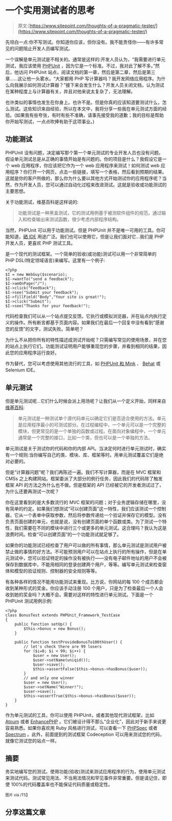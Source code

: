 # 一个实用测试者的思考

> 原文:[https://www.sitepoint.com/thoughts-of-a-pragmatic-tester/](https://www.sitepoint.com/thoughts-of-a-pragmatic-tester/)

先坦白一点:你不写测试。你知道你应该，但你没有。我不能责怪你——有许多常见的问题阻止开发人员编写测试。

一个误解是单元测试是不相关的。通常是这样的:开发人员认为，“我需要进行单元测试，我应该使用 [PHPUnit](http://www.phpunit.de/) ，因为它是一个标准。不过，我对此了解不多。”然后，他访问 PHPUnit 站点，阅读文档的第一章，然后是第二章，然后是第三章……这让他一头雾水。“大家都用 PHP 写计算器吗？我开发网络应用程序。为什么向我展示如何测试计算器？”接下来会发生什么？开发人员关闭文档，认为测试在某种程度上与计算器有关，并且对他来说太复杂了，无法理解。

也许类似的事情也发生在你身上。也许不是。但是你真的应该知道要测试什么，怎么测试。这些知识来自经验，所以在本文中，我将分享一些我在单元测试方面的经验。(如果我有些夸张，有时有些不准确，请事先接受我的道歉；我的目标是帮助你开始写测试，一点点吹捧有助于这项事业。)

## 功能测试

PHPUnit 没有问题，决定编写那个第一个单元测试的专业开发人员也没有问题。假设单元测试总是从正确的事情开始是有问题的。你的项目是什么？我假设它是一个 web 应用程序，你应该把它作为一个 web 应用程序来测试！如何测试 web 应用程序？你打开一个网页，点击一些链接，填写一个表格，然后看到预期的结果。这就是你的客户所做的，那么你为什么要以其他方式开始测试你的应用程序呢？当然，作为开发人员，您可以通过自动化过程来改进测试。这就是验收或功能测试的主要思想。

关于功能测试，维基百科是这样说的:

> 功能测试是一种黑盒测试，它的测试用例基于被测软件组件的规范。通过输入和检查输出来测试函数，很少考虑内部程序结构。

当然，PHPUnit 可以用于功能测试。但是 PHPUnit 并不是唯一可用的工具。你可能知道，[硒 IDE](http://seleniumhq.org/) 用途广泛。我们也可以使用它，但是让我们面对它…我们是 PHP 开发人员，更喜欢 PHP 测试工具。

是一个现代的测试框架。一个简单的验收(或功能)测试可以用一个非常简单的 PHP DSL(特定领域语言)来编写。这里有一个例子:

```
<?php
$I = new WebGuy($scenario);
$I->wantTo("send a feedback");
$I->amOnPage("/");
$I->click("Feedback");
$I->see("Submit your feedback");
$I->fillField("Body","Your site is great!");
$I->click("Submit");
$I->see("Thanks for your feedback!");
```

代码检查我们可以从一个站点提交反馈。它执行或模拟浏览器，并在站点内执行定义的操作。所有断言都基于页面内容。如果我们在最后一个回复中没有看到“感谢您的反馈”的文字，测试失败。简单吧？

为什么不从把你所有的特性描述成测试开始呢？只需编写常见的使用场景，并在您的站点上执行它们。功能测试证明用户能够重现您的步骤，并看到相同的结果，因此您的应用程序运行良好。

作为替代，您可以考虑使用其他流行的工具，如 [PHPUnit 和 Mink](http://mink.behat.org/phpunit.html) 、 [Behat](http://behat.org/) 或 Selenium IDE。

## 单元测试

但是单元测试呢…它们什么时候会派上用场呢？让我们从一个定义开始，同样来自[维基百科](http://en.wikipedia.org/wiki/Unit_testing):

> 单元测试是一种测试单个源代码单元以确定它们是否适合使用的方法。单元是应用程序最小的可测试部分。在过程编程中，一个单元可以是一个完整的模块，但更常见的是一个单独的函数或过程。在面向对象编程中，一个单元通常是一个完整的接口，比如一个类，但也可以是一个单独的方法。

单元测试是关于测试你的代码和你的内部 API。当决定何时进行单元测试时，确实有一个规则:当你编写自己的类、模块、库、框架等时。用单元测试覆盖它们是绝对必要的。

但是“计算器问题”呢？我们再陈述一遍。我们不写计算器，而是在 MVC 框架和 CMSs 之上构建网站。框架委派了大部分的例行任务，因此我们的代码除了触发框架 API 的方法之外什么也不做。但是框架的 API 已经被它的开发者测试过了，为什么还要再测试一次呢？

你在这里看到的是大多数流行的 MVC 框架的问题；对于业务逻辑存储在哪里，没有简单的约定。如果我们想测试“可以创建页面”这一特性，我们应该测试一个控制器，它从一个表单中获取参数，然后将参数传递给一个验证并保存它的模型。没有负责页面创建的单元，也就是说，没有创建页面的单个函数或类。为了测试一个特性，我们需要在不同的模块中进行三个或更多的单元测试。这合理吗？我认为这是浪费时间。检查“可以创建页面”的一个功能测试就足够了。

如果你的功能测试已经检查了用户可以做的所有事情，那么单元测试是测试用户被禁止做的事情的好方法。不可能预测用户可以在站点上执行的所有操作，但是在单元测试中，您可以验证特定的操作没有被执行——没有电子邮件地址的用户不会被保存到数据库中，不能用相同的登录创建两个用户，等等。编写单元测试来检查窗体和模型的验证规则、控制器的安全规则等等。

有各种各样的情况不能用功能测试来重现。比方说，你网站的每 100 个成员都会收到某种形式的奖金。你应该手动注册 100 个用户，只是为了检查最后一个人会收到她的奖金吗？大概不会。需要对这样的特性进行单元测试。下面是一个 PHPUnit 测试用例示例:

```
<?php
class BonusTest extends PHPUnit_Framework_TestCase
{
    public function setUp() {
        $this->bonus = new Bonus();
    }

    public function testProvideBonusTo100thUser() {
        // let's check there are 99 losers
        for ($i=0; $i < 99; $i++) {
            $user = new User();
            $user->setName(uniqid());
            $user->save();
            $this->assertFalse($this->bonus->hasBonus($user));
        }
        // and only one winner
        $user = new User();
        $user->setName("Winner!");
        $user->save();
        $this->assertTrue($this->bonus->hasBonus($user));
    }
}
```

作为单元测试的工具，你可以使用 PHPUnit，或者其他现代测试框架，比如 [Atoum](https://github.com/mageekguy/atoum) 或者 [EnhancePHP](http://www.enhance-php.com/) 。它们被设计得不那么“企业化”，因此对于新手来说更容易熟悉。如果你喜欢用 Ruby 风格进行测试，可以查看一下 [PHPSpec](http://www.phpspec.net/) 或者 [Spectrum](https://github.com/mkharitonov/spectrum/) 。此外，前面提到的测试框架 Codeception 可以用来测试您的代码，就像它测试您的站点一样。

## 摘要

务实地编写您的测试。使用功能(验收)测试来测试应用程序的行为，使用单元测试来测试代码。测试常见用法、不当用法情况和罕见事件非常重要。但是请记住，即使 100%的代码覆盖率也不能保证代码质量或稳定性。

<small>图片 via /T5】</small>

## 分享这篇文章